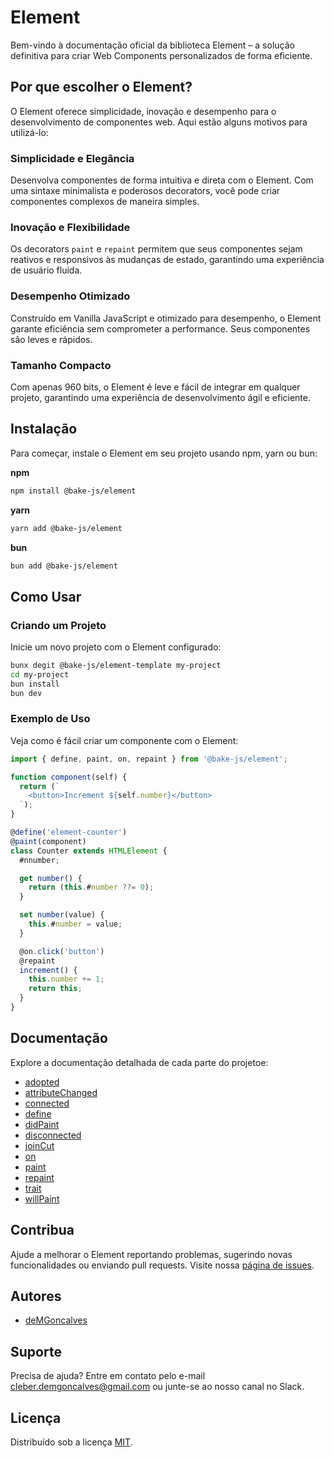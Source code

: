 # Element

Bem-vindo à documentação oficial da biblioteca Element – a solução definitiva para criar Web Components personalizados de forma eficiente.

## Por que escolher o Element?

O Element oferece simplicidade, inovação e desempenho para o desenvolvimento de componentes web. Aqui estão alguns motivos para utilizá-lo:

### Simplicidade e Elegância

Desenvolva componentes de forma intuitiva e direta com o Element. Com uma sintaxe minimalista e poderosos decorators, você pode criar componentes complexos de maneira simples.

### Inovação e Flexibilidade

Os decorators `paint` e `repaint` permitem que seus componentes sejam reativos e responsivos às mudanças de estado, garantindo uma experiência de usuário fluida.

### Desempenho Otimizado

Construído em Vanilla JavaScript e otimizado para desempenho, o Element garante eficiência sem comprometer a performance. Seus componentes são leves e rápidos.

### Tamanho Compacto

Com apenas 960 bits, o Element é leve e fácil de integrar em qualquer projeto, garantindo uma experiência de desenvolvimento ágil e eficiente.

## Instalação

Para começar, instale o Element em seu projeto usando npm, yarn ou bun:

**npm**

```bash
npm install @bake-js/element
```

**yarn**

```bash
yarn add @bake-js/element
```

**bun**

```bash
bun add @bake-js/element
```

## Como Usar

### Criando um Projeto

Inicie um novo projeto com o Element configurado:

```bash
bunx degit @bake-js/element-template my-project
cd my-project
bun install
bun dev
```

### Exemplo de Uso

Veja como é fácil criar um componente com o Element:

```javascript
import { define, paint, on, repaint } from '@bake-js/element';

function component(self) {
  return (`
    <button>Increment ${self.number}</button>
  `);
}

@define('element-counter')
@paint(component)
class Counter extends HTMLElement {
  #nnumber;

  get number() {
    return (this.#number ??= 0);
  }

  set number(value) {
    this.#number = value;
  }

  @on.click('button')
  @repaint
  increment() {
    this.number += 1;
    return this;
  }
}
```

## Documentação

Explore a documentação detalhada de cada parte do projetoe:

- [adopted](https://github.com/bake-js/element/blob/main/src/adopted/README.md)
- [attributeChanged](https://github.com/bake-js/element/blob/main/src/attributeChanged/README.md)
- [connected](https://github.com/bake-js/element/blob/main/src/connected/README.md)
- [define](https://github.com/bake-js/element/blob/main/src/define/README.md)
- [didPaint](https://github.com/bake-js/element/blob/main/src/didPaint/README.md)
- [disconnected](https://github.com/bake-js/element/blob/main/src/disconnected/README.md)
- [joinCut](https://github.com/bake-js/element/blob/main/src/joinCut/README.md)
- [on](https://github.com/bake-js/element/blob/main/src/on/README.md)
- [paint](https://github.com/bake-js/element/blob/main/src/paint/README.md)
- [repaint](https://github.com/bake-js/element/blob/main/src/repaint/README.md)
- [trait](https://github.com/bake-js/element/blob/main/src/trait/README.md)
- [willPaint](https://github.com/bake-js/element/blob/main/src/willPaint/README.md)


## Contribua

Ajude a melhorar o Element reportando problemas, sugerindo novas funcionalidades ou enviando pull requests. Visite nossa [página de issues](https://github.com/bake-js/element/issues).

## Autores

- [deMGoncalves](https://www.github.com/deMGoncalves)

## Suporte

Precisa de ajuda? Entre em contato pelo e-mail cleber.demgoncalves@gmail.com ou junte-se ao nosso canal no Slack.

## Licença

Distribuído sob a licença [MIT](https://choosealicense.com/licenses/mit/).
